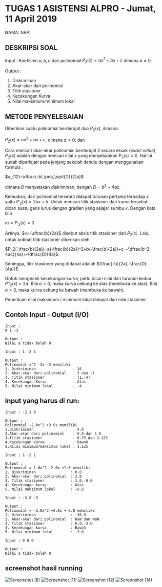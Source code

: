 # TUGAS 1 ASISTENSI ALPRO - Jumat, 11 April 2019
NAMA: 
NRP: 

## DESKRIPSI SOAL
Input : Koefisien $a,b,c$ dari polinomial $P_2(x)=ax^2+bx+c$ dimana $a\neq0$.

Output :

1. Diskriminan
2. Akar-akar dari polinomial
3. Titik stasioner
4. Kecekungan Kurva
5. Nilai maksimum/minimum lokal

## METODE PENYELESAIAN
Diberikan suatu polinomial berderajat dua $P_2(x)$, dimana:

$P_2(x)=ax^2+bx+c$, dimana $a\neq0$; dan

Cara mencari akar-akar polinomial berderajat 2 secara eksak (*exact value*), $P_2(x)$ adalah dengan mencari nilai $x$ yang menyebabkan $P_2(x)=0$. Hal ini sudah diperlajari pada jenjang sekolah dahulu dengan menggunakan formula :

$x_{12}=\dfrac{-b\,\pm\,\sqrt{D}}{2a}$

dimana $D$ menyatakan diskriminan, dengan $D=b^2-4ac$.

Kemudian, dari polinomial tersebut didapat turunan pertama terhadap $x$ yaitu $P'_2(x)=2ax+b$. Untuk mencari titik stasioner dari kurva tersebut dicari suatu garis lurus dengan gradien yang sejajar sumbu $x$. Dengan kata lain 

$m=P'_2(x)=0$. 

Artinya, $x=-\dfrac{b}{2a}$ disebut absis titik stasioner dari $P_2(x)$. Lalu, untuk ordinat titik stasioner diberikan oleh 

$P_2(-\frac{b}{2a})=a(-\frac{b}{2a})^2+b(-\frac{b}{2a})+c=-\dfrac{b^2-4ac}{4a}=-\dfrac{D}{4a}$.

Sehingga, titik stasioner yang didapat adalah $(\frac{-b}{2a},-\frac{D}{4a})$.

Untuk mengecek kecekungan kurva, perlu dicari nilai dari turunan kedua $P''_2(x)=2a$. Bila $a>0$, maka kurva cekung ke atas (membuka ke atas). Bila $a<0$, maka kurva cekung ke bawah (membuka ke bawah).

Penentuan nilai maksimum / minimum lokal didapat dari nilai stasioner.

## Contoh Input - Output (I/O)
~~~~
Input :
0 1 -3

Output :
Nilai a tidak boleh 0
~~~~
~~~~
Input : 1 -2 3

Output :
Polinomial x^2 -2x -3 memiliki
1. Diskriminan                 : 16
2. Akar-akar dari polinomial   : 3 dan -1
3. Titik stasioner             : (1,-4)
4. Kecekungan Kurva            : Atas
5. Nilai minimum lokal         : -4
~~~~

## input yang harus di run:
~~~~
Input : -2 3 0

Output :
Polinomial -2.0x^2 +3.0x memiliki
1.Diskriminan                  : 9.0
2.Akar-akar dari polinomial    : 0.0 dan 1.5
3.Titik stasioner              : 0.75 dan 1.125
4.Kecekungan Kurva             : Bawah
5.Nilai minimum/maksimum lokal : 1.125
~~~~
~~~~
Input : 1 -2 1

Output :
Polinomial = 1.0x^2 -2.0x +1.0 memiliki
1. Diskriminan                : 0.0
2. Akar-akar dari polinomial  : 2.0
3. Titik stasioner            : 1.0,-0.0
4. Kecekungan kurva           : Atas
5. Nilai maksimum lokal       : -0.0
~~~~
~~~~
Input : -3 0 -3

Output :
Polinomial = -3.0x^2 +0.0x +-3.0 memiliki
1. Diskriminan                : -36.0
2. Akar-akar dari polinomial  : NaN dan NaN
3. Titik stasioner            : 0.0,-3.0
4. Kecekungan kurva           : Bawah
5. Nilai minimum lokal        : -3.0
~~~~
~~~~
Input : 0 0 0

Output :
Nilai a tidak boleh 0
~~~~

## screenshot hasil running

![Screenshot (8)](https://user-images.githubusercontent.com/49512717/56498496-27127c00-652c-11e9-98f3-2543414725d4.png)
![Screenshot (11)](https://user-images.githubusercontent.com/49512717/56498499-2974d600-652c-11e9-882b-65f5918f0592.png)
![Screenshot (12)](https://user-images.githubusercontent.com/49512717/56498502-2bd73000-652c-11e9-8554-04d315a4386d.png)
![Screenshot (14)](https://user-images.githubusercontent.com/49512717/56498503-2c6fc680-652c-11e9-8a83-22f003fb2d84.png)
